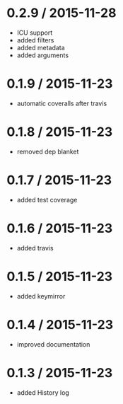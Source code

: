 0.2.9 / 2015-11-28
==================

 * ICU support
 * added filters
 * added metadata
 * added arguments


0.1.9 / 2015-11-23
==================

 * automatic coveralls after travis


0.1.8 / 2015-11-23
==================

 * removed dep blanket


0.1.7 / 2015-11-23
==================

 * added test coverage


0.1.6 / 2015-11-23
==================

 * added travis


0.1.5 / 2015-11-23
==================

 * added keymirror


0.1.4 / 2015-11-23
==================

 * improved documentation


0.1.3 / 2015-11-23
==================

 * added History log
